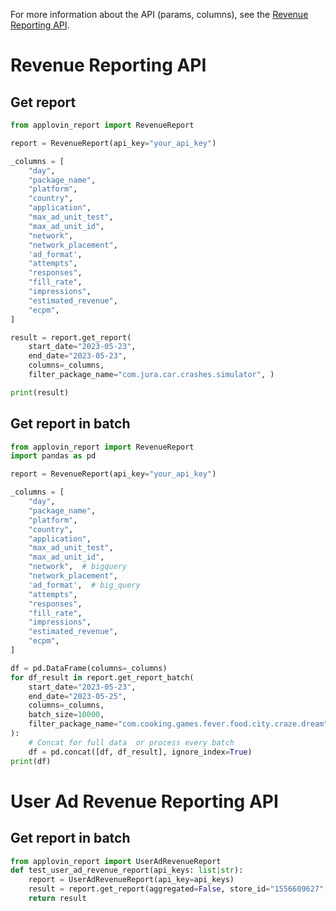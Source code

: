 For more information about the API (params, columns), see
the [Revenue Reporting API](https://dash.applovin.com/documentation/mediation/reporting-api/max-ad-revenue).

# Revenue Reporting API

## Get report

```python
from applovin_report import RevenueReport

report = RevenueReport(api_key="your_api_key")

_columns = [
    "day",
    "package_name",
    "platform",
    "country",
    "application",
    "max_ad_unit_test",
    "max_ad_unit_id",
    "network",
    "network_placement",
    'ad_format',
    "attempts",
    "responses",
    "fill_rate",
    "impressions",
    "estimated_revenue",
    "ecpm",
]

result = report.get_report(
    start_date="2023-05-23",
    end_date="2023-05-23",
    columns=_columns,
    filter_package_name="com.jura.car.crashes.simulator", )

print(result)
```

## Get report in batch

```python
from applovin_report import RevenueReport
import pandas as pd

report = RevenueReport(api_key="your_api_key")

_columns = [
    "day",
    "package_name",
    "platform",
    "country",
    "application",
    "max_ad_unit_test",
    "max_ad_unit_id",
    "network",  # bigquery
    "network_placement",
    'ad_format',  # big_query
    "attempts",
    "responses",
    "fill_rate",
    "impressions",
    "estimated_revenue",
    "ecpm",
]

df = pd.DataFrame(columns=_columns)
for df_result in report.get_report_batch(
    start_date="2023-05-23",
    end_date="2023-05-25",
    columns=_columns,
    batch_size=10000,
    filter_package_name="com.cooking.games.fever.food.city.craze.dream",
):
    # Concat for full data  or process every batch
    df = pd.concat([df, df_result], ignore_index=True)
print(df)
```
# User Ad Revenue Reporting API

## Get report in batch

```python
from applovin_report import UserAdRevenueReport
def test_user_ad_revenue_report(api_keys: list|str):
    report = UserAdRevenueReport(api_key=api_keys)
    result = report.get_report(aggregated=False, store_id="1556609627", platform="ios")
    return result
```
